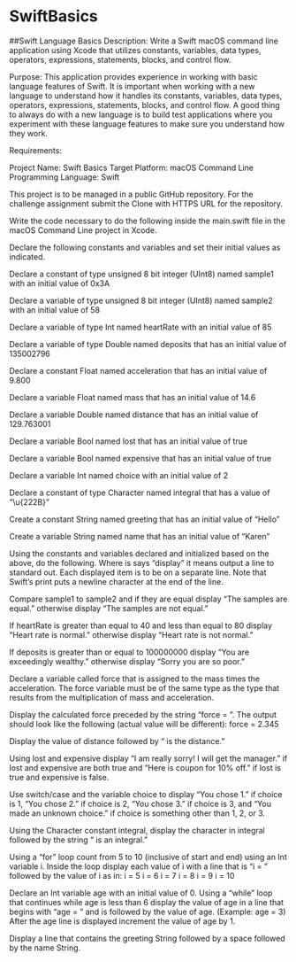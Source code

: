 # SwiftBasics
##Swift Language Basics
Description: Write a Swift macOS command line application using Xcode that utilizes constants, variables, data types, operators, expressions, statements, blocks, and control flow.

Purpose: This application provides experience in working with basic language features of Swift. It is important when working with a new language to understand how it handles its constants, variables, data types, operators, expressions, statements, blocks, and control flow. A good thing to always do with a new language is to build test applications where you experiment with these language features to make sure you understand how they work.

Requirements:

Project Name: Swift Basics
Target Platform: macOS Command Line
Programming Language: Swift

This project is to be managed in a public GitHub repository. For the challenge assignment submit the Clone with HTTPS URL for the repository.

Write the code necessary to do the following inside the main.swift file in the macOS Command Line project in Xcode.

Declare the following constants and variables and set their initial values as indicated.

Declare a constant of type unsigned 8 bit integer (UInt8) named sample1 with an initial value of 0x3A

Declare a variable of type unsigned 8 bit integer (UInt8) named sample2 with an initial value of 58

Declare a variable of type Int named heartRate with an initial value of 85

Declare a variable of type Double named deposits that has an initial value of 135002796

Declare a constant Float named acceleration that has an initial value of 9.800

Declare a variable Float named mass that has an initial value of 14.6

Declare a variable Double named distance that has an initial value of 129.763001

Declare a variable Bool named lost that has an initial value of true

Declare a variable Bool named expensive that has an initial value of true

Declare a variable Int named choice with an initial value of 2

Declare a constant of type Character named integral that has a value of “\u{222B}”

Create a constant String named greeting that has an initial value of “Hello”

Create a variable String named name that has an initial value of “Karen”

Using the constants and variables declared and initialized based on the above, do the following. Where is says “display” it means output a line to standard out. Each displayed item is to be on a separate line. Note that Swift’s print puts a newline character at the end of the line.

Compare sample1 to sample2 and if they are equal display “The samples are equal.” otherwise display “The samples are not equal.”

If heartRate is greater than equal to 40 and less than equal to 80 display “Heart rate is normal.” otherwise display “Heart rate is not normal.”

If deposits is greater than or equal to 100000000 display “You are exceedingly wealthy.” otherwise display “Sorry you are so poor.”

Declare a variable called force that is assigned to the mass times the acceleration. The force variable must be of the same type as the type that results from the multiplication of mass and acceleration.

Display the calculated force preceded by the string “force = ”. The output should look like the following (actual value will be different): force = 2.345

Display the value of distance followed by “ is the distance.”

Using lost and expensive display “I am really sorry! I will get the manager.” if lost and expensive are both true and “Here is coupon for 10% off.” if lost is true and expensive is false.

Use switch/case and the variable choice to display “You chose 1.” if choice is 1, “You chose 2.” if choice is 2, “You chose 3.” if choice is 3, and “You made an unknown choice.” if choice is something other than 1, 2, or 3.

Using the Character constant integral, display the character in integral followed by the string “ is an integral.”

Using a “for” loop count from 5 to 10 (inclusive of start and end) using an Int variable i. Inside the loop display each value of i with a line that is “i = ” followed by the value of i as in:
i = 5
i = 6
i = 7
i = 8
i = 9
i = 10

Declare an Int variable age with an initial value of 0. Using a “while” loop that continues while age is less than 6 display the value of age in a line that begins with “age = ” and is followed by the value of age. (Example: age = 3) After the age line is displayed increment the value of age by 1.

Display a line that contains the greeting String followed by a space followed by the name String.
